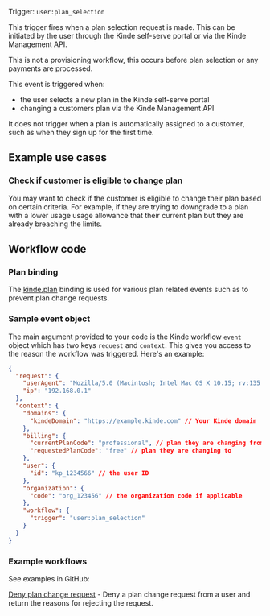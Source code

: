 
Trigger: `user:plan_selection`

This trigger fires when a plan selection request is made. This can be initiated by the user through the Kinde self-serve portal or via the Kinde Management API.

This is not a provisioning workflow, this occurs before plan selection or any payments are processed.

This event is triggered when:

- the user selects a new plan in the Kinde self-serve portal
- changing a customers plan via the Kinde Management API

It does not trigger when a plan is automatically assigned to a customer, such as when they sign up for the first time.

## Example use cases

### Check if customer is eligible to change plan

You may want to check if the customer is eligible to change their plan based on certain criteria. For example, if they are trying to downgrade to a plan with a lower usage usage allowance that their current plan but they are already breaching the limits.

## Workflow code

### Plan binding

The [kinde.plan](/workflows/bindings/plan-binding/) binding is used for various plan related events such as to prevent plan change requests.

### Sample event object

The main argument provided to your code is the Kinde workflow `event` object which has two keys `request` and `context`. This gives you access to the reason the workflow was triggered. Here's an example:

```json
{
  "request": {
    "userAgent": "Mozilla/5.0 (Macintosh; Intel Mac OS X 10.15; rv:135.0) Gecko/20100101 Firefox/135.0",
    "ip": "192.168.0.1"
  },
  "context": {
    "domains": {
      "kindeDomain": "https://example.kinde.com" // Your Kinde domain
    },
    "billing": {
      "currentPlanCode": "professional", // plan they are changing from
      "requestedPlanCode": "free" // plan they are changing to
    },
    "user": {
      "id": "kp_1234566" // the user ID
    },
    "organization": {
      "code": "org_123456" // the organization code if applicable
    },
    "workflow": {
      "trigger": "user:plan_selection"
    }
  }
}
```

### Example workflows

See examples in GitHub:

[Deny plan change request](https://github.com/kinde-starter-kits/workflow-examples/blob/main/planSelection/denyPlanChangeWorkflow.ts) - Deny a plan change request from a user and return the reasons for rejecting the request.
